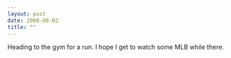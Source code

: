 ```yaml
---
layout: post
date: 2008-08-02
title: ""
---
```

Heading to the gym for a run. I hope I get to watch some MLB while there.